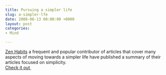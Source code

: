 ```yaml
---
title: Pursuing a simpler life
slug: a-simpler-lfe
date: 2008-06-13 00:00:00 +0000
layout: post
categories: 
- Mind

---
```

[Zen Habits][zenhabits] a frequent and popular contributor of articles that cover many aspects of moving towards a simpler life have published a summary of their articles focused on simplicity.  
[Check it out&#xa0;][zenhabits 2]

[zenhabits]: http://zenhabits.net/
[zenhabits 2]: http://zenhabits.net/2008/06/everything-you-wanted-to-know-about-simplifying-your-life-and-way-more/
